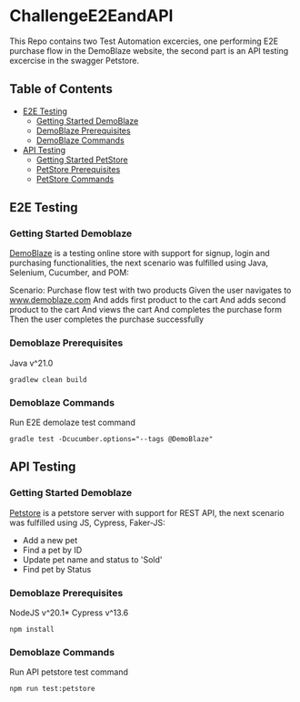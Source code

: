 # ChallengeE2EandAPI

This Repo contains two Test Automation excercies, one performing E2E purchase flow in the DemoBlaze website, the second part is an API testing excercise in the swagger Petstore.

## Table of Contents

- [E2E Testing](##E2E-Testing)
  - [Getting Started DemoBlaze](###Getting-Started-DemoBlaze)
  - [DemoBlaze Prerequisites](###DemoBlaze-Prerequisites)
  - [DemoBlaze Commands](###DemoBlaze-Commands)
- [API Testing](##API-Testing)
  - [Getting Started PetStore](###Getting-Started-PetStore)
  - [PetStore Prerequisites](###PetStore-Prerequisites)
  - [PetStore Commands](###PetStore-Commands)

## E2E Testing

### Getting Started Demoblaze

[DemoBlaze](https://www.demoblaze.com/) is a testing online store with support for signup, login and purchasing functionalities, the next scenario was fulfilled using Java, Selenium, Cucumber, and POM:

Scenario: Purchase flow test with two products
Given the user navigates to www.demoblaze.com
And adds first product to the cart
And adds second product to the cart
And views the cart
And completes the purchase form
Then the user completes the purchase successfully

### Demoblaze Prerequisites

Java v^21.0

```
gradlew clean build
```

### Demoblaze Commands

Run E2E demolaze test command

```
gradle test -Dcucumber.options="--tags @DemoBlaze"
```

## API Testing

### Getting Started Demoblaze

[Petstore](https://petstore.swagger.io/) is a petstore server with support for REST API, the next scenario was fulfilled using JS, Cypress, Faker-JS:

- Add a new pet
- Find a pet by ID
- Update pet name and status to 'Sold'
- Find pet by Status

### Demoblaze Prerequisites

NodeJS v^20.1\*
Cypress v^13.6

```
npm install
```

### Demoblaze Commands

Run API petstore test command

```
npm run test:petstore
```
